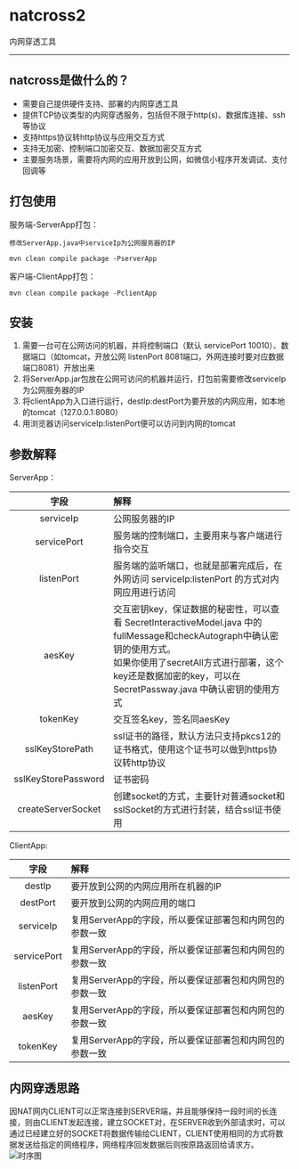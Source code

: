 # natcross2
内网穿透工具

*********************

## natcross是做什么的？
- 需要自己提供硬件支持、部署的内网穿透工具
- 提供TCP协议类型的内网穿透服务，包括但不限于http(s)、数据库连接、ssh等协议
- 支持https协议转http协议与应用交互方式
- 支持无加密、控制端口加密交互、数据加密交互方式
- 主要服务场景，需要将内网的应用开放到公网，如微信小程序开发调试、支付回调等

## 打包使用

服务端-ServerApp打包：
```
修改ServerApp.java中serviceIp为公网服务器的IP

mvn clean compile package -PserverApp
```
客户端-ClientApp打包：
```
mvn clean compile package -PclientApp
```

## 安装
1. 需要一台可在公网访问的机器，并将控制端口（默认 servicePort 10010）、数据端口（如tomcat，开放公网 listenPort 8081端口，外网连接时要对应数据端口8081）开放出来
2. 将ServerApp.jar包放在公网可访问的机器并运行，打包前需要修改serviceIp为公网服务器的IP
3. 将clientApp为入口进行运行，destIp:destPort为要开放的内网应用，如本地的tomcat（127.0.0.1:8080）
4. 用浏览器访问serviceIp:listenPort便可以访问到内网的tomcat

## 参数解释
ServerApp：

|字段|解释|
|:-:|:-|
|serviceIp|公网服务器的IP|
|servicePort|服务端的控制端口，主要用来与客户端进行指令交互|
|listenPort|服务端的监听端口，也就是部署完成后，在外网访问 serviceIp:listenPort 的方式对内网应用进行访问|
|aesKey|交互密钥key，保证数据的秘密性，可以查看 SecretInteractiveModel.java 中的fullMessage和checkAutograph中确认密钥的使用方式。<br>如果你使用了secretAll方式进行部署，这个key还是数据加密的key，可以在 SecretPassway.java 中确认密钥的使用方式|
|tokenKey|交互签名key，签名同aesKey|
|sslKeyStorePath|ssl证书的路径，默认方法只支持pkcs12的证书格式，使用这个证书可以做到https协议转http协议|
|sslKeyStorePassword|证书密码|
|createServerSocket|创建socket的方式，主要针对普通socket和sslSocket的方式进行封装，结合ssl证书使用|

ClientApp:

|字段|解释|
|:-:|:-|
|destIp|要开放到公网的内网应用所在机器的IP|
|destPort|要开放到公网的内网应用的端口|
|serviceIp|复用ServerApp的字段，所以要保证部署包和内网包的参数一致|
|servicePort|复用ServerApp的字段，所以要保证部署包和内网包的参数一致|
|listenPort|复用ServerApp的字段，所以要保证部署包和内网包的参数一致|
|aesKey|复用ServerApp的字段，所以要保证部署包和内网包的参数一致|
|tokenKey|复用ServerApp的字段，所以要保证部署包和内网包的参数一致|

## 内网穿透思路

因NAT网内CLIENT可以正常连接到SERVER端，并且能够保持一段时间的长连接，则由CLIENT发起连接，建立SOCKET对，在SERVER收到外部请求时，可以通过已经建立好的SOCKET将数据传输给CLIENT，CLIENT使用相同的方式将数据发送给指定的网络程序，网络程序回发数据后则按原路返回给请求方。
![时序图](./doc/sequence.svg)
